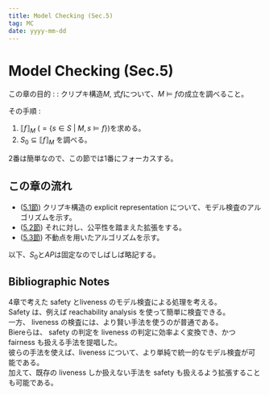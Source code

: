 ```yaml
---
title: Model Checking (Sec.5)
tag: MC
date: yyyy-mm-dd
---
```

# Model Checking (Sec.5)
この章の目的 :
: クリプキ構造$M$, 式$f$について、$M \vDash f$の成立を調べること。

その手順 :
1. ${\llbracket f \rrbracket}_M \ (= \{s \in S\ | \ M,s \vDash f\})$を求める。
2. $S_0 \subseteq {\llbracket f \rrbracket}_M$ を調べる。

2番は簡単なので、この節では1番にフォーカスする。

## この章の流れ
- ([5.1節](./mc5.1.html)) クリプキ構造の explicit representation について、モデル検査のアルゴリズムを示す。
- ([5.2節](./mc5.2.html)) それに対し、公平性を踏まえた拡張をする。
- ([5.3節](./mc5.3.html)) 不動点を用いたアルゴリズムを示す。

<note>以下、$S_0$と$AP$は固定なのでしばしば略記する。</note>

## Bibliographic Notes
4章で考えた safety とliveness のモデル検査による処理を考える。<br>
Safety は、例えば reachability analysis を使って簡単に検査できる。<br>
一方、 liveness の検査には、より賢い手法を使うのが普通である。<br>
Biereらは、 safety の判定を liveness の判定に効率よく変換でき、かつ fairness も扱える手法を提唱した。<br>
彼らの手法を使えば、liveness について、より単純で統一的なモデル検査が可能である。<br>
加えて、既存の liveness しか扱えない手法を  safety も扱えるよう拡張することも可能である。<br>
